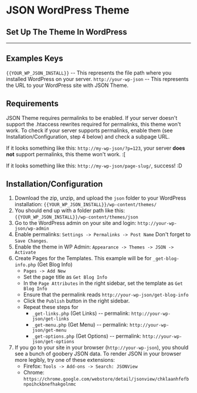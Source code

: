 JSON WordPress Theme
=========================
Set Up The Theme In WordPress
-----------------------------


___


Examples Keys
-------------
`{{YOUR_WP_JSON_INSTALL}}` -- This represents the file path where you installed WordPress on your server.
`http://your-wp-json` -- This represents the URL to your WordPress site with JSON Theme.


Requirements
------------
JSON Theme requires permalinks to be enabled. If your server doesn't support the .htaccess rewrites required for
permalinks, this theme won't work. To check if your server supports permalinks, enable them (see Installation/Configuration, step 4 below) and check a subpage
URL.

If it looks something like this: `http://my-wp-json/?p=123`, your server **does not** support permalinks, this theme won't work. :[

If it looks something like this: `http://my-wp-json/page-slug/`, success! :D


Installation/Configuration
--------------------------
1. Download the zip, unzip, and upload the `json` folder to your WordPress installation:
`{{YOUR_WP_JSON_INSTALL}}/wp-content/themes/`
2. You should end up with a folder path like this:
`{{YOUR_WP_JSON_INSTALL}}/wp-content/themes/json`
3. Go to the WordPress admin on your site and login: `http://your-wp-json/wp-admin`
4. Enable permalinks: `Settings -> Permalinks -> Post Name`
Don't forget to `Save Changes`.
5. Enable the theme in WP Admin: `Appearance -> Themes -> JSON -> Activate`
6. Create Pages for the Templates. This example will be for `_get-blog-info.php` (Get Blog Info)
	* `Pages -> Add New`
	* Set the page title as `Get Blog Info`
	* In the `Page Attributes` in the right sidebar, set the template as `Get Blog Info`
	* Ensure that the permalink reads `http://your-wp-json/get-blog-info`
	* Click the `Publish` button in the right sidebar.
	* Repeat these steps for
		* `_get-links.php` (Get Links) -- permalink: `http://your-wp-json/get-links`
		* `_get-menu.php` (Get Menu) -- permalink: `http://your-wp-json/get-menu`
		* `_get-options.php` (Get Options) -- permalink: `http://your-wp-json/get-options`
7. If you go to your site in your browser (`http://your-wp-json`), you should see a bunch of goobery JSON data. To render JSON in your browser more legibly, try one of these extensions:
	* Firefox: `Tools -> Add-ons -> Search: JSONView`
	* Chrome: `https://chrome.google.com/webstore/detail/jsonview/chklaanhfefbnpoihckbnefhakgolnmc`

